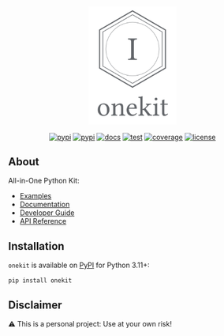 <p align="center">
<img src="https://raw.githubusercontent.com/estripling/onekit/main/docs/source/_static/onekitlogo.png" width="180" alt="onekit logo.">
</p>

<p align="center">
<a href="https://github.com/estripling/onekit"><img alt="pypi" src="https://img.shields.io/badge/github-code-blue"></a>
<a href="https://pypi.org/project/onekit"><img alt="pypi" src="https://img.shields.io/pypi/v/onekit"></a>
<a href="https://readthedocs.org/projects/onekit/?badge=latest"><img alt="docs" src="https://readthedocs.org/projects/onekit/badge/?version=latest"></a>
<a href="https://github.com/estripling/onekit/actions/workflows/test.yml"><img alt="test" src="https://github.com/estripling/onekit/actions/workflows/test.yml/badge.svg?branch=main"></a>
<a href="https://codecov.io/gh/estripling/onekit"><img alt="coverage" src="https://codecov.io/github/estripling/onekit/coverage.svg?branch=main"></a>
<a href="https://github.com/estripling/onekit/blob/main/LICENSE"><img alt="license" src="https://img.shields.io/pypi/l/onekit"></a>
</p>

## About

All-in-One Python Kit:

- [Examples](https://onekit.readthedocs.io/en/stable/examples.html)
- [Documentation](https://onekit.readthedocs.io/en/stable/index.html)
- [Developer Guide](https://onekit.readthedocs.io/en/stable/developers.html)
- [API Reference](https://onekit.readthedocs.io/en/stable/autoapi/index.html)

## Installation

`onekit` is available on [PyPI](https://pypi.org/project/onekit/) for Python 3.11+:

```console
pip install onekit
```

## Disclaimer

⚠️ This is a personal project: Use at your own risk!

